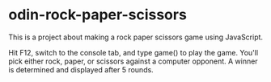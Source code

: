 # odin-rock-paper-scissors
This is a project about making a rock paper scissors game using JavaScript.

Hit F12, switch to the console tab, and type game() to play the game. You'll pick either rock, paper, or scissors against a computer opponent. A winner is determined and displayed after 5 rounds.